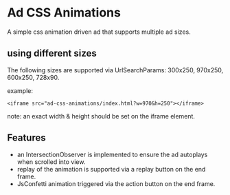 # Ad CSS Animations

A simple css animation driven ad that supports multiple ad sizes. 

## using different sizes

The following sizes are supported via UrlSearchParams: 300x250, 970x250, 600x250, 728x90.

example:

```
<iframe src="ad-css-animations/index.html?w=970&h=250"></iframe>
```

note: an exact width & height should be set on the iframe element.

## Features

- an IntersectionObserver is implemented to ensure the ad autoplays when scrolled into view.
- replay of the animation is supported via a replay button on the end frame.
- JsConfetti animation triggered via the action button on the end frame.
